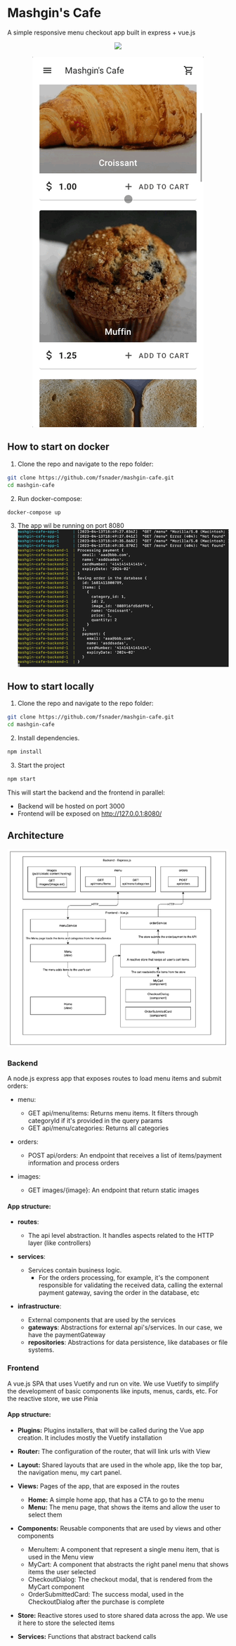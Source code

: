 # Mashgin's Cafe

A simple responsive menu checkout app built in express + vue.js

<p align="center">
  <img src="./docs/desktop-demo.gif?raw=true">
</p>

<p align="center">
  <img src="./docs/mobile-demo.gif?raw=true">
</p>

## How to start on docker
1. Clone the repo and navigate to the repo folder:
```bash
git clone https://github.com/fsnader/mashgin-cafe.git
cd mashgin-cafe
```

2. Run docker-compose:
```bash
docker-compose up
```
3. The app wil be running on port 8080
![img.png](docs/docker.png?raw=true)
## How to start locally
1. Clone the repo and navigate to the repo folder:
```bash
git clone https://github.com/fsnader/mashgin-cafe.git
cd mashgin-cafe
```
2. Install dependencies.
```bash
npm install
```

3. Start the project
```bash
npm start
```
This will start the backend and the frontend in parallel:
- Backend will be hosted on port 3000
- Frontend will be exposed on http://127.0.0.1:8080/

## Architecture
<p align="center">
  <img src="./docs/mashgin-coffee-hla.png?raw=true">
</p>

### Backend
A node.js express app that exposes routes to load menu items and submit orders:

- menu:
  - GET api/menu/items: Returns menu items. It filters through categoryId if it's provided in the query params
  - GET api/menu/categories: Returns all categories

- orders:
  - POST api/orders: An endpoint that receives a list of items/payment information and process orders

- images:
  - GET images/{image}: An endpoint that return static images

#### App structure:
- **routes**:
  - The api level abstraction. It handles aspects related to the HTTP layer (like controllers)

- **services**:
  - Services contain business logic.
    - For the orders processing, for example, it's the component responsible for validating the received data, calling the external payment gateway, saving the order in the database, etc

- **infrastructure**:
  - External components that are used by the services
  - **gateways**: Abstractions for external api's/services. In our case, we have the paymentGateway
  - **repositories**: Abstractions for data persistence, like databases or file systems.

### Frontend
A vue.js SPA that uses Vuetify and run on vite.
We use Vuetify to simplify the development of basic components like inputs, menus, cards, etc.
For the reactive store, we use Pinia

#### App structure:
- **Plugins:** Plugins installers, that will be called during the Vue app creation. It includes mostly the Vuetify installation
- **Router:** The configuration of the router, that will link urls with View
- **Layout:** Shared layouts that are used in the whole app, like the top bar, the navigation menu, my cart panel.
- **Views:** Pages of the app, that are exposed in the routes
  - **Home:** A simple home app, that has a CTA to go to the menu
  - **Menu:** The menu page, that shows the items and allow the user to select them

- **Components:** Reusable components that are used by views and other components
  - MenuItem: A component that represent a single menu item, that is used in the Menu view
  - MyCart: A component that abstracts the right panel menu that shows items the user selected
  - CheckoutDialog: The checkout modal, that is rendered from the MyCart component
  - OrderSubmittedCard: The success modal, used in the CheckoutDialog after the purchase is complete

- **Store:** Reactive stores used to store shared data across the app. We use it here to store the selected items
- **Services:** Functions that abstract backend calls
